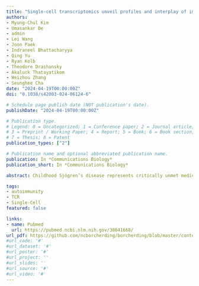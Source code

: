 ```yaml
---
title: "Single-cell transcriptomics unveil profiles and interplay of immune subsets in rare autoimmune childhood Sjögren's disease"
authors:
- Myung-Chul Kim 
- Umasankar De
- admin
- Lei Wang
- Joon Paek
- Indraneel Bhattacharyya
- Qing Yu
- Ryan Kolb
- Theodore Drashansky
- Akaluck Thatayatikom
- Weizhou Zhang
- Seunghee Cha 
date: "2024-04-19T00:00:00Z"
doi: "0.1038/s42003-024-06124-6"

# Schedule page publish date (NOT publication's date).
publishDate: "2024-04-19T00:00:00Z"

# Publication type.
# Legend: 0 = Uncategorized; 1 = Conference paper; 2 = Journal article;
# 3 = Preprint / Working Paper; 4 = Report; 5 = Book; 6 = Book section;
# 7 = Thesis; 8 = Patent
publication_types: ["2"]

# Publication name and optional abbreviated publication name.
publication: In *Communications Biology*
publication_short: In *Communications Biology*

abstract: Childhood Sjögren’s disease represents critically unmet medical needs due to a complete lack of immunological and molecular characterizations. This study presents key immune cell subsets and their interactions in the periphery in childhood Sjögren’s disease. Here we show that single-cell RNA sequencing identifies the subsets of IFN gene-enriched monocytes, CD4+ T effector memory, and XCL1+ NK cells as potential key players in childhood Sjögren’s disease, and especially in those with recurrent parotitis, which is the chief symptom prompting clinical visits from young children. A unique cluster of monocytes with type I and II IFN-related genes is identified in childhood Sjögren’s disease, compared to the age-matched control. In vitro regulatory T cell functional assay demonstrates intact functionality in childhood Sjögren’s disease in contrast to reduced suppression in adult Sjögren’s disease. Mapping this transcriptomic landscape and interplay of immune cell subsets will expedite the understanding of childhood Sjögren’s disease pathogenesis and set the foundation for precision medicine.

tags:
- autoimmunity
- TCR
- Single-Cell
featured: false

links:
- name: Pubmed
  url: https://pubmed.ncbi.nlm.nih.gov/38641668/
url_pdf: https://github.com/ncborcherding/borcherding/blob/master/content/publication/kim2024single.pdf
#url_code: '#'
#url_dataset: '#'
#url_poster: '#'
#url_project: ''
#url_slides: ''
#url_source: '#'
#url_video: '#'
---
```


